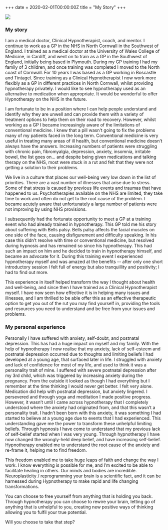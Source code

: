 +++
date = 2020-02-01T00:00:00Z
title = "My Story"
+++

![](/img/profile.jpg#inline)

### My story

I am a medical doctor, Clinical Hypnotherapist, coach, and mentor. I continue to work as a GP in the NHS in North Cornwall in the Southwest of England. I trained as a medical doctor at the University of Wales College of Medicine, in Cardiff, and went on to train as a GP in the Southwest of England, initially being based in Plymouth. During my GP training I had my family of 3 children, and once training was completed I moved to the North coast of Cornwall. For 10 years I was based as a GP working in Boscastle and Tintagel. Since training as a Clinical Hypnotherapist I now work more flexibly as a GP in different practices in North Cornwall, whilst providing hypnotherapy privately. I would like to see hypnotherapy used as an alternative to medication when appropriate. It would be wonderful to offer Hypnotherapy on the NHS in the future.

I am fortunate to be in a position where I can help people understand and identify why they are unwell and can provide them with a variety of treatment options to help them on their road to recovery. However, whilst working as a GP I became increasingly aware of the limitations of conventional medicine. I knew that a pill wasn't going to fix the problems many of my patients faced in the long term. Conventional medicine is very useful in treating many areas of ill health, but conventional medicine doesn’t always have the answers. Increasing numbers of patients were struggling with chronic pain, fibromyalgia, depression, anxiety, insomnia, irritable bowel, the list goes on… and despite being given medications and talking therapy on the NHS, most were stuck in a rut and felt that they were not getting a solution to their problems.

We live in a culture that places our well-being very low down in the list of priorities. There are a vast number of illnesses that arise due to stress. Some of that stress is caused by previous life events and traumas that have happened to us. Psychotherapies available on the NHS are limited, they take time to work and often do not get to the root cause of the problem. I became acutely aware that unfortunately a large number of patients were not improving by using NHS provisions.

I subsequently had the fortunate opportunity to meet a GP at a training event who had already trained in hypnotherapy. This GP told me his story about suffering with Bells palsy. Bells palsy affects the facial muscles on one side of the face, causing disfigurement and difficulty speaking. In his case this didn’t resolve with time or conventional medicine, but resolved during hypnosis and has remained so since his hypnotherapy. This had such an impact on him and he decided to train in hypnotherapy himself, and became an advocate for it. During this training event I experienced hypnotherapy myself and was amazed at the benefits -- after only one short introductory session I felt full of energy but also tranquillity and positivity; I had to find out more.

This experience in itself helped transform the way I thought about health and well-being, and since then I have trained as a Clinical Hypnotherapist myself. I have now seen how effective it is in helping many issues and illnesses, and I am thrilled to be able offer this as an effective therapeutic option to get you out of the rut you may find yourself in, providing the tools and resources you need to understand and be free from your issues and problems.

### My personal experience

Personally I have suffered with anxiety, self-doubt, and postnatal depression. This has had a huge impact on myself and my family. With the help of hypnotherapy I now realise that my anxiety, lack of self-esteem and postnatal depression occurred due to thoughts and limiting beliefs I had developed at a young age, that surfaced later in life. I struggled with anxiety and lack of confidence for most of my life, and used to think it was a personality trait of mine. I suffered with severe postnatal depression after my 3rd child, which was triggered by increasing anxiety during the pregnancy. From the outside it looked as though I had everything but I remember at the time thinking I would never get better. I felt very alone. Medication did help with postnatal depression, but anxiety lingered. I persevered and through yoga and meditation I made positive progress. However, it wasn’t until I came across hypnotherapy that I completely understood where the anxiety had originated from, and that this wasn’t a personality trait. I hadn’t been born with this anxiety, it was something I had started to believe at a young age due to events that I had experienced. This understanding gave me the power to transform these unhelpful limiting beliefs. Through hypnosis I have come to understand that my previous lack of self-belief started when I was very young. Through hypnotherapy I have now changed the wrongly-held deep belief, and have increasing self-belief. Hypnotherapy enabled me to understand the root cause of the anxiety and re-frame it, helping me to find freedom.

This freedom enabled me to take huge leaps of faith and change the way I work. I know everything is possible for me, and I’m excited to be able to facilitate healing in others. Our minds and bodies are incredible. Neuroplasticity / reprogramming your brain is a scientific fact, and it can be harnessed during Hypnotherapy to make rapid and life changing transformations.

You can choose to free yourself from anything that is holding you back. Through hypnotherapy you can choose to rewire your brain, letting go of anything that is unhelpful to you, creating new positive ways of thinking allowing you to fulfil your true potential.

Will you choose to take that step?
